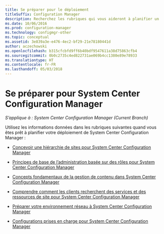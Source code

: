 ```yaml
---
title: Se préparer pour le déploiement
titleSuffix: Configuration Manager
description: Recherchez les rubriques qui vous aideront à planifier un déploiement de System Center Configuration Manager.
ms.date: 10/06/2016
ms.prod: configuration-manager
ms.technology: configmgr-other
ms.topic: conceptual
ms.assetid: 3e839a3e-e476-4ec2-bf29-21e78180441d
author: aczechowski
ms.openlocfilehash: b315cfcbfd9ff6b40bdf9547611a38d75863cfb4
ms.sourcegitcommit: 0b0c2735c4ed822731ae069b4cc1380e89e78933
ms.translationtype: HT
ms.contentlocale: fr-FR
ms.lasthandoff: 05/03/2018
---
```

# <a name="get-ready-for-system-center-configuration-manager"></a>Se préparer pour System Center Configuration Manager

*S’applique à : System Center Configuration Manager (Current Branch)*

Utilisez les informations données dans les rubriques suivantes quand vous êtes prêt à planifier votre déploiement de System Center Configuration Manager :  


  -   [Concevoir une hiérarchie de sites pour System Center Configuration Manager](../../core/plan-design/hierarchy/design-a-hierarchy-of-sites.md)  

  -   [Principes de base de l’administration basée sur des rôles pour System Center Configuration Manager](../../core/understand/fundamentals-of-role-based-administration.md)  

  -   [Concepts fondamentaux de la gestion de contenu dans System Center Configuration Manager](../../core/plan-design/hierarchy/fundamental-concepts-for-content-management.md)  

  -   [Comprendre comment les clients recherchent des services et des ressources de site pour System Center Configuration Manager](../../core/plan-design/hierarchy/understand-how-clients-find-site-resources-and-services.md)  

-   [Préparer votre environnement réseau à System Center Configuration Manager](/sccm/core/plan-design/network/configure-firewalls-ports-domains)  

-   [Configurations prises en charge pour System Center Configuration Manager](../../core/plan-design/configs/supported-configurations.md)  
